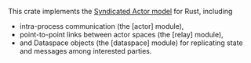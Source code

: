 This crate implements the
[Syndicated Actor model](https://syndicate-lang.org/about/) for Rust,
including

 - intra-process communication (the [actor] module),
 - point-to-point links between actor spaces (the [relay] module),
 - and Dataspace objects (the [dataspace] module) for replicating
   state and messages among interested parties.
